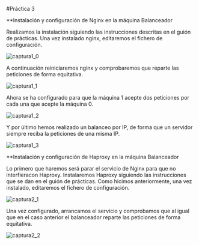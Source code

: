 #Práctica 3

**Instalación y configuración de Nginx en la máquina Balanceador

Realizamos la instalación siguiendo las instrucciones descritas en el guión de prácticas. Una vez instalado nginx, 
editaremos el fichero de configuración.

![captura1_0](http://i.imgur.com/lA5hGZD.png)

A continuación reiniciaremos nginx y comprobaremos que reparte las peticiones de forma equitativa.

![captura1_1](http://i.imgur.com/DlnWkpT.png)

Ahora se ha configurado para que la máquina 1 acepte dos peticiones por cada una que acepte la máquina 0.

![captura1_2](http://i.imgur.com/xGdl1jF.png)

Y por último hemos realizado un balanceo por IP, de forma que un servidor siempre reciba la peticiones de
una misma IP.

![captura1_3](http://i.imgur.com/BVweKIU.png)

**Instalación y configuración de Haproxy en la máquina Balanceador

Lo primero que haremos será parar el servicio de Nginx para que no interfieracon Haproxy.
Instalaremos Haproxy siguiendo las instrucciones que se dan en el guión de prácticas. Como hicimos anteriormente,
una vez instalado, editaremos el fichero de configuración.

![captura2_1](http://i.imgur.com/AZyxthD.png)

Una vez configurado, arrancamos el servicio y comprobamos que al igual que en el caso anterior el balanceador
reparte las peticiones de forma equitativa.

![captura2_2](http://i.imgur.com/DlnWkpT.png)
